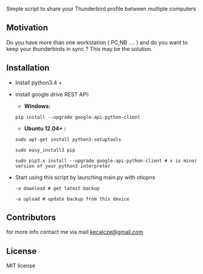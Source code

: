 Simple script to share your Thunderbird profile between multiple computers

## Motivation

Do you have more than one workstation ( PC,NB .... ) and do you want to keep your thunderbirds in sync ? This may be the
solution.

## Installation

* Install python3.4 +
* Install google drive REST API:

  * **Windows:**

   `pip install --upgrade google-api-python-client`

  * **Ubuntu 12.04+ :**

  `sudo apt-get install python3-setuptools`

  `sudo easy_install3 pip`

  `sudo pip3.x install --upgrade google-api-python-client # x is minor version of your python3 interpreter` 

* Start using this script by launching main.py with otiopns
   
   `-a download # get latest backup`

   `-a upload # update backup from this device`
   


## Contributors

for more info contact me via mail kecalcze@gmail.com

## License

MIT license
